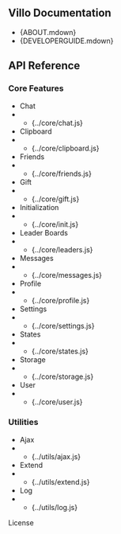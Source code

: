 <!-- setting special stuff for use in a frameset -->
<base target="content"/>
<link rel="stylesheet" type="text/css" href="contents.css"/>

<!-- markdown-based, put anything you want -->
<!-- replace {path} to match your project -->
<!-- works with joDoc autolink, so can manually -->
<!-- put keywords from docs directly here, like -->
<!-- "License" below  -->

Villo Documentation
-------------------

- {ABOUT.mdown}
- {DEVELOPERGUIDE.mdown}

API Reference
-------------
### Core Features
- Chat
- - {../core/chat.js}
- Clipboard
- - {../core/clipboard.js}
- Friends
- - {../core/friends.js}
- Gift
- - {../core/gift.js}
- Initialization
- - {../core/init.js}
- Leader Boards
- - {../core/leaders.js}
- Messages
- - {../core/messages.js}
- Profile
- - {../core/profile.js}
- Settings
- - {../core/settings.js}
- States
- - {../core/states.js}
- Storage
- - {../core/storage.js}
- User
- - {../core/user.js}

### Utilities
- Ajax
- - {../utils/ajax.js}
- Extend
- - {../utils/extend.js}
- Log
- - {../utils/log.js}



License